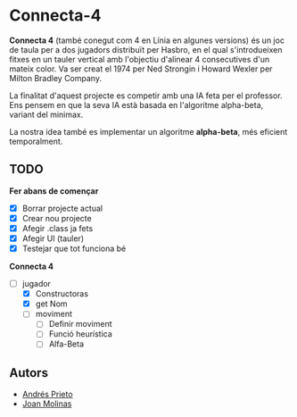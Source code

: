 # Connecta-4
**Connecta 4** (també conegut com 4 en Línia en algunes versions) és un joc de taula per a dos jugadors distribuït per Hasbro, en el qual s'introdueixen fitxes en un tauler vertical amb l'objectiu d'alinear 4 consecutives d'un mateix color. Va ser creat el 1974 per Ned Strongin i Howard Wexler per Milton Bradley Company.

La finalitat d'aquest projecte es competir amb una IA feta per el professor.
Ens pensem en que la seva IA està basada en l'algoritme alpha-beta, variant del minimax.

La nostra idea també es implementar un algoritme **alpha-beta**, més eficient temporalment.

## TODO
**Fer abans de començar**
- [x] Borrar projecte actual
- [x] Crear nou projecte
- [x] Afegir .class ja fets
- [x] Afegir UI (tauler)
- [x] Testejar que tot funciona bé   

**Connecta 4**
- [ ] jugador
	- [x] Constructoras
	- [x] get Nom
	- [ ] moviment
		- [ ] Definir moviment
		- [ ] Funció heurística
		- [ ] Alfa-Beta

## Autors
- [Andrés Prieto]()
- [Joan Molinas](joanmramon@gmail.com)

